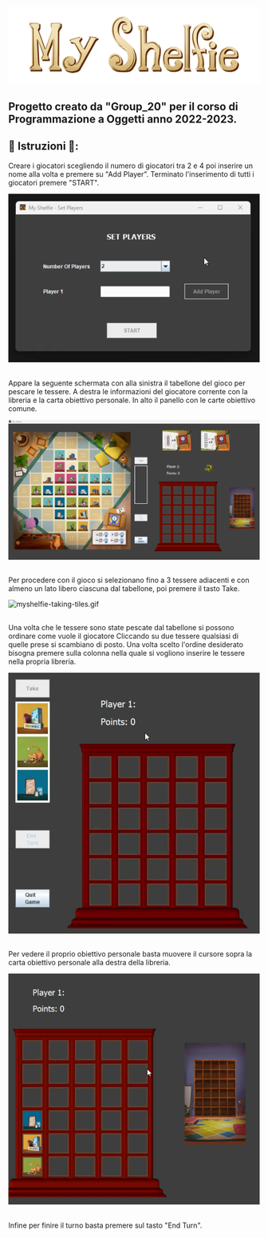 
![Title-2000x618px.png](./Gruppo_20/resources/Assets/PublisherMaterial/Title%202000x618px.png)


## Progetto creato da "Group_20" per il corso di Programmazione a Oggetti anno 2022-2023.

## 📖 Istruzioni 📖:

 Creare i giocatori scegliendo il numero di giocatori tra 2 e 4 
 poi inserire un nome alla volta e premere su "Add Player". 
 Terminato l'inserimento di tutti i giocatori premere "START".





![yshelfie-adding-players.gif](./Gruppo_20/resources/Assets/PublisherMaterial/myshelfie%20adding%20players.gif)
## 
Appare la seguente schermata con alla sinistra il tabellone del gioco per pescare le tessere. A destra le informazioni del giocatore corrente con la libreria e la carta obiettivo personale. In alto il panello con le carte obiettivo comune. 



![myshelfie-start-screen.png](./Gruppo_20/resources/Assets/PublisherMaterial/myshelfie%20start%20screen.png)

## 
Per procedere con il gioco si selezionano fino a 3 tessere adiacenti e con almeno un lato libero ciascuna dal tabellone, poi premere il tasto Take.

![myshelfie-taking-tiles.gif](./Gruppo_20/resources/Assets/PublisherMaterial/myshelfie%20taking%20tiles.gif)

## 

Una volta che le tessere sono state pescate dal tabellone si possono ordinare come vuole il giocatore Cliccando su due tessere qualsiasi di quelle prese  si scambiano di posto. Una volta scelto l'ordine desiderato bisogna premere sulla colonna nella quale si vogliono inserire le tessere nella propria libreria.


![myshelfie-ordering-gif.gif](./Gruppo_20/resources/Assets/PublisherMaterial/myshelfie%20ordering%20gif.gif)

## 

Per vedere il proprio obiettivo personale basta muovere il cursore sopra la carta obiettivo personale alla destra della libreria.

![myshelfie-personalgoal.gif](./Gruppo_20/resources/Assets/PublisherMaterial/myshelfie%20personalgoal.gif)

## 

Infine per finire il turno basta premere sul tasto "End Turn".
## 